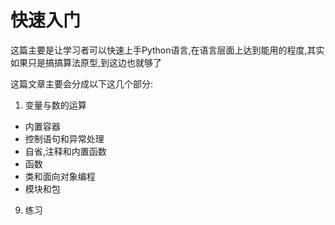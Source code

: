 # 快速入门

这篇主要是让学习者可以快速上手Python语言,在语言层面上达到能用的程度,其实如果只是搞搞算法原型,到这边也就够了


这篇文章主要会分成以下这几个部分:


1. 变量与数的运算
+ 内置容器
+ 控制语句和异常处理
+ 自省,注释和内置函数
+ 函数
+ 类和面向对象编程
+ 模块和包
9. 练习
